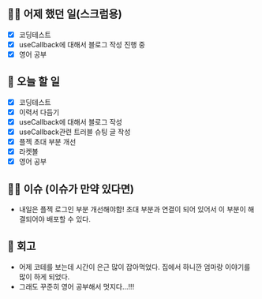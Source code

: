 ## ✍🏻 어제 했던 일(스크럼용)

- [x] 코딩테스트
- [x] useCallback에 대해서 블로그 작성 진행 중
- [x] 영어 공부

## 📑 오늘 할 일

- [x] 코딩테스트
- [x] 이력서 다듬기
- [x] useCallback에 대해서 블로그 작성
- [x] useCallback관련 트러블 슈팅 글 작성
- [x] 플젝 초대 부분 개선
- [x] 라켓볼
- [x] 영어 공부

## 🙏🏻 이슈 (이슈가 만약 있다면)

- 내일은 플젝 로그인 부분 개선해야함! 초대 부분과 연결이 되어 있어서 이 부분이 해결되어야 배포할 수 있다.

## 💬 회고

- 어제 코테를 보는데 시간이 은근 많이 잡아먹었다. 집에서 하니깐 엄마랑 이야기를 많이 하게 되었다.
- 그래도 꾸준히 영어 공부해서 멋지다...!!!
